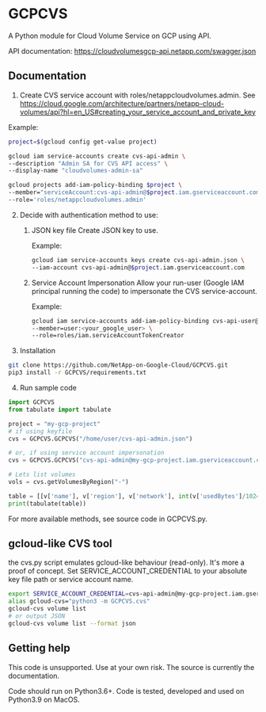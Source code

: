 # GCPCVS

A Python module for Cloud Volume Service on GCP using API.

API documentation: https://cloudvolumesgcp-api.netapp.com/swagger.json

## Documentation

1. Create CVS service account with roles/netappcloudvolumes.admin. See https://cloud.google.com/architecture/partners/netapp-cloud-volumes/api?hl=en_US#creating_your_service_account_and_private_key

Example:
```bash
project=$(gcloud config get-value project)

gcloud iam service-accounts create cvs-api-admin \
--description "Admin SA for CVS API access" \
--display-name "cloudvolumes-admin-sa"

gcloud projects add-iam-policy-binding $project \
--member="serviceAccount:cvs-api-admin@$project.iam.gserviceaccount.com" \
--role='roles/netappcloudvolumes.admin'
```

2. Decide with authentication method to use:
   1. JSON key file
    Create JSON key to use.
    
        Example:
        ```bash
        gcloud iam service-accounts keys create cvs-api-admin.json \
        --iam-account cvs-api-admin@$project.iam.gserviceaccount.com
        ```
   2. Service Account Impersonation
    Allow your run-user (Google IAM principal running the code) to impersonate the CVS service-account.

        Example:
        ```bash
        gcloud iam service-accounts add-iam-policy-binding cvs-api-user@cv-product-management.iam.gserviceaccount.com \
        --member=user:<your_google_user> \
        --role=roles/iam.serviceAccountTokenCreator
        ```

3. Installation
```bash
git clone https://github.com/NetApp-on-Google-Cloud/GCPCVS.git
pip3 install -r GCPCVS/requirements.txt
```
4. Run sample code
```python
import GCPCVS
from tabulate import tabulate

project = "my-gcp-project"
# if using keyfile
cvs = GCPCVS.GCPCVS("/home/user/cvs-api-admin.json")

# or, if using service account impersonation
cvs = GCPCVS.GCPCVS("cvs-api-admin@my-gcp-project.iam.gserviceaccount.com")

# Lets list volumes
vols = cvs.getVolumesByRegion("-")

table = [[v['name'], v['region'], v['network'], int(v['usedBytes']/1024**2)] for v in vols]
print(tabulate(table))
``` 
For more available methods, see source code in GCPCVS.py.

## gcloud-like CVS tool

the cvs.py script emulates gcloud-like behaviour (read-only). It's more a proof of concept. Set SERVICE_ACCOUNT_CREDENTIAL to your absolute key file path or service account name.

```bash
export SERVICE_ACCOUNT_CREDENTIAL=cvs-api-admin@my-gcp-project.iam.gserviceaccount.com
alias gcloud-cvs="python3 -m GCPCVS.cvs"
gcloud-cvs volume list
# or output JSON
gcloud-cvs volume list --format json
``` 

## Getting help

This code is unsupported. Use at your own risk. The source is currently the documentation.

Code should run on Python3.6+.
Code is tested, developed and used on Python3.9 on MacOS.
